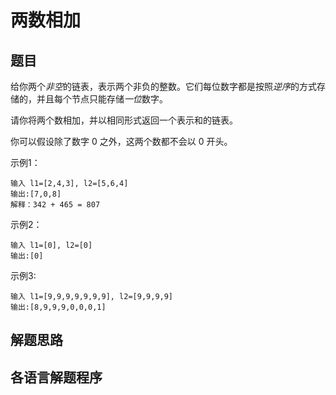 # 两数相加

## 题目
给你两个*非空*的链表，表示两个非负的整数。它们每位数字都是按照*逆序*的方式存储的，并且每个节点只能存储*一位*数字。

请你将两个数相加，并以相同形式返回一个表示和的链表。

你可以假设除了数字 0 之外，这两个数都不会以 0 开头。

示例1：
```
输入 l1=[2,4,3], l2=[5,6,4]
输出:[7,0,8]
解释：342 + 465 = 807
```

示例2：
```
输入 l1=[0], l2=[0]
输出:[0]

```
示例3:
```
输入 l1=[9,9,9,9,9,9,9], l2=[9,9,9,9]
输出:[8,9,9,9,0,0,0,1]
```
## 解题思路


## 各语言解题程序
